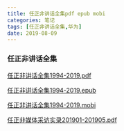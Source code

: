 ```yaml
---
title: 任正非讲话全集pdf epub mobi
categories: 笔记
tags: [任正非讲话全集,华为]
date: 2019-08-09
---
```


### 任正非讲话全集

[任正非讲话全集1994-2019.pdf](/images/任正非讲话全集1994-2019.pdf)  

[任正非讲话全集1994-2019.epub](/images/任正非讲话全集1994-2019.epub)

[任正非讲话全集1994-2019.mobi](/images/任正非讲话全集1994-2019.mobi)

[任正非媒体采访实录201901-201905.pdf](/images/任正非媒体采访实录201901-201905.pdf)